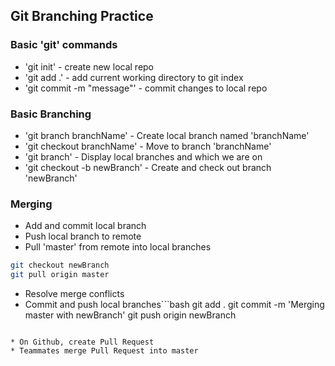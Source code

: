 ## Git Branching Practice

### Basic 'git' commands

* 'git init' - create new local repo
* 'git add .' - add current working
directory to git index
* 'git commit -m "message"' - commit
changes to local repo

### Basic Branching
* 'git branch branchName' - Create local branch named 'branchName'
* 'git checkout branchName' - Move to branch 'branchName'
* 'git branch' - Display local branches and which we are on
* 'git checkout -b newBranch' - Create and check out branch 'newBranch'

### Merging
* Add and commit local branch
* Push local branch to remote
* Pull 'master' from remote into local branches
```bash
git checkout newBranch
git pull origin master
```

* Resolve merge conflicts
* Commit and push local branches```bash
git add .
git commit -m 'Merging master with newBranch'
git push origin newBranch
```

* On Github, create Pull Request
* Teammates merge Pull Request into master
